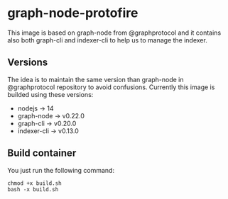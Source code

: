 # graph-node-protofire

This image is based on graph-node from @graphprotocol and it contains also both graph-cli and indexer-cli to help us to manage the indexer.


## Versions 

The idea is to maintain the same version than graph-node in @graphprotocol repository to avoid confusions. Currently this image is builded using these versions:

* nodejs      -> 14
* graph-node  -> v0.22.0
* graph-cli   -> v0.20.0 
* indexer-cli -> v0.13.0

## Build container

You just run the following command:

```
chmod +x build.sh
bash -x build.sh
```
